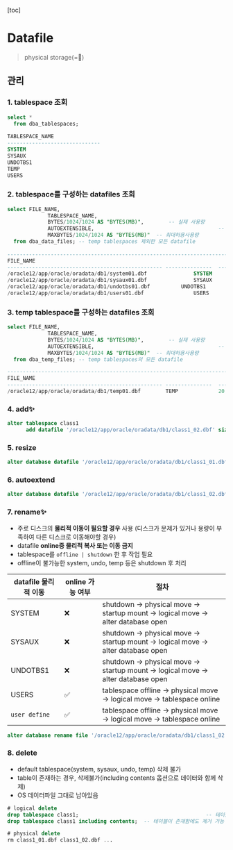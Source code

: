 [toc]

# Datafile

> physical storage(=🧱)

## 관리

### 1. tablespace 조회

```sql
select *
  from dba_tablespaces;
  
TABLESPACE_NAME
------------------------------
SYSTEM
SYSAUX
UNDOTBS1
TEMP
USERS
```

### 2. tablespace를 구성하는 datafiles 조회

```sql
select FILE_NAME,
			 TABLESPACE_NAME,
			 BYTES/1024/1024 AS "BYTES(MB)",		-- 실제 사용량
			 AUTOEXTENSIBLE,										-- 자동 증가여부
			 MAXBYTES/1024/1024 AS "BYTES(MB)"	-- 최대허용사용량
  from dba_data_files; -- temp tablespaces 제외한 모든 datafile
  
------------------------------------------------------------------------------------------------
FILE_NAME																					 TABLESPACE_NAME  BYTES(MB)   AUT  BYTES(MB)
-------------------------------------------------- --------------- 	----------- ---  -----------
/oracle12/app/oracle/oradata/db1/system01.dbf				SYSTEM          700 			  YES  32767.9844
/oracle12/app/oracle/oradata/db1/sysaux01.dbf				SYSAUX          550 			  YES  32767.9844
/oracle12/app/oracle/oradata/db1/undotbs01.dbf			UNDOTBS1        335 			  YES  32767.9844
/oracle12/app/oracle/oradata/db1/users01.dbf				USERS             5 			  YES  32767.9844
```

### 3. temp tablespace를 구성하는 datafiles 조회

```sql
select FILE_NAME,
			 TABLESPACE_NAME,
			 BYTES/1024/1024 AS "BYTES(MB)",		-- 실제 사용량
			 AUTOEXTENSIBLE,										-- 자동 증가여부
			 MAXBYTES/1024/1024 AS "BYTES(MB)"	-- 최대허용사용량
  from dba_temp_files; -- temp tablespaces의 모든 datafile

------------------------------------------------------------------------------------------------
FILE_NAME																					 TABLESPACE_NAME  BYTES(MB)   AUT  BYTES(MB)
-------------------------------------------------- --------------- 	----------- ---  -----------
/oracle12/app/oracle/oradata/db1/temp01.dbf        TEMP             20          YES  32767.9844
```

### 4. add✨

```sql
alter tablespace class1 
      add datafile '/oracle12/app/oracle/oradata/db1/class1_02.dbf' size 1m;
```

### 5. resize

```sql
alter database datafile '/oracle12/app/oracle/oradata/db1/class1_01.dbf' resize 2m;
```

### 6. autoextend

```sql
alter database datafile '/oracle12/app/oracle/oradata/db1/class1_02.dbf' autoextend on;
```

### 7. rename✨

- 주로 디스크의 **물리적 이동이 필요할 경우** 사용
  (디스크가 문제가 있거나 용량이 부족하여 다른 디스크로 이동해야할 경우)
- datafile **online중 물리적 복사 또는 이동 금지**
- tablespace를 `offline | shutdown` 한 후 작업 필요
- offline이 불가능한 system, undo, temp 등은 shutdown 후 처리

| datafile 물리적 이동 | online 가능 여부 | 절차                                                         |
| -------------------- | ---------------- | ------------------------------------------------------------ |
| SYSTEM               | ❌                | shutdown -> physical move -> startup mount -> logical move -> alter database open |
| SYSAUX               | ❌                | shutdown -> physical move -> startup mount -> logical move -> alter database open |
| UNDOTBS1             | ❌                | shutdown -> physical move -> startup mount -> logical move -> alter database open |
| USERS                | ✅                | tablespace offline -> physical move -> logical move -> tablespace online |
| `user define`        | ✅                | tablespace offline -> physical move -> logical move -> tablespace online |

```sql
alter database rename file '/oracle12/app/oracle/oradata/db1/class1_02.dbf' to '/home/oracle/oradata/db1/class1_02.dbf';
```

### 8. delete

- default tablespace(system, sysaux, undo, temp) 삭제 불가
- table이 존재하는 경우, 삭제불가(including contents 옵션으로 데이터와 함께 삭제)
- OS 데이터파일 그대로 남아있음

```sql
# logical delete
drop tablespace class1;											-- 테이블이 존재하므로 제거 불가능
drop tablespace class1 including contents; 	-- 테이블이 존재함에도 제거 가능

# physical delete
rm class1_01.dbf class1_02.dbf ...
```



